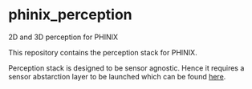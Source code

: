 # phinix_perception
2D and 3D perception for PHINIX

This repository contains the perception stack for PHINIX. 

Perception stack is designed to be sensor agnostic. Hence it requires a sensor abstarction layer to be launched which can be found [here](https://github.com/ximira-org/phinix_perception/tree/main/src/general/phinix_sensor_abstractor).

